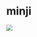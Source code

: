 # minji
<img src="https://capsule-render.vercel.app/api?type=waving&color=auto&height=200&section=header&text=Minji&fontSize=90">


